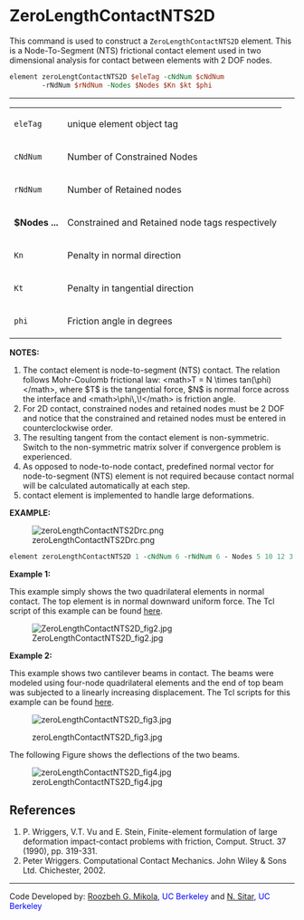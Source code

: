 # ZeroLengthContactNTS2D

This command is used to construct a `ZeroLengthContactNTS2D` element.
This is a Node-To-Segment (NTS) frictional contact element used
in two dimensional analysis for contact between elements with 2 DOF
nodes.

```tcl
element zeroLengtContactNTS2D $eleTag -cNdNum $cNdNum
        -rNdNum $rNdNum -Nodes $Nodes $Kn $kt $phi
```
<hr />
<table>
<tbody>
<tr class="odd">
<td><code class="parameter-table-variable">eleTag</code></td>
<td><p>unique element object tag</p></td>
</tr>
<tr class="even">
<td><code class="parameter-table-variable">cNdNum</code></td>
<td><p>Number of Constrained Nodes</p></td>
</tr>
<tr class="odd">
<td><code class="parameter-table-variable">rNdNum</code></td>
<td><p>Number of Retained nodes</p></td>
</tr>
<tr class="even">
<td><p><strong>$Nodes ...</strong></p></td>
<td><p>Constrained and Retained node tags respectively</p></td>
</tr>
<tr class="odd">
<td><code class="parameter-table-variable">Kn</code></td>
<td><p>Penalty in normal direction</p></td>
</tr>
<tr class="even">
<td><code class="parameter-table-variable">Kt</code></td>
<td><p>Penalty in tangential direction</p></td>
</tr>
<tr class="odd">
<td><code class="parameter-table-variable">phi</code></td>
<td><p>Friction angle in degrees</p></td>
</tr>
</tbody>
</table>
<p><strong>NOTES:</strong></p>
<ol>
<li>The contact element is node-to-segment (NTS) contact. The relation
follows Mohr-Coulomb frictional law: &lt;math&gt;T = N \times
tan(\phi)&lt;/math&gt;, where $T$ is the
tangential force, $N$ is normal force across the
interface and &lt;math&gt;\phi\,\!&lt;/math&gt; is friction angle.</li>
<li>For 2D contact, constrained nodes and retained nodes must be 2 DOF
and notice that the constrained and retained nodes must be entered in
counterclockwise order.</li>
<li>The resulting tangent from the contact element is non-symmetric.
Switch to the non-symmetric matrix solver if convergence problem is
experienced.</li>
<li>As opposed to node-to-node contact, predefined normal vector for
node-to-segment (NTS) element is not required because contact normal
will be calculated automatically at each step.</li>
<li>contact element is implemented to handle large deformations.</li>
</ol>
<p><strong>EXAMPLE:</strong></p>

<figure>
<img src="/OpenSeesRT/contrib/static/ZeroLengthContactNTS2Drc.png" alt="zeroLengthContactNTS2Drc.png" />
<figcaption aria-hidden="true">zeroLengthContactNTS2Drc.png</figcaption>
</figure>

```tcl
element zeroLengthContactNTS2D 1 -cNdNum 6 -rNdNum 6 - Nodes 5 10 12 3 9 11 1 4 2 8 7 6 1e8 1e8 16
```
<p><strong>Example 1:</strong></p>
<p>This example simply shows the two quadrilateral elements in normal
contact. The top element is in normal downward uniform force. The Tcl
script of this example can be found <a
href="ZeroLengthContactNTS2D_Example1" title="wikilink">here</a>.</p>
<figure>
<img src="/OpenSeesRT/contrib/static/ZeroLengthContactNTS2D_fig2.jpg"
title="ZeroLengthContactNTS2D_fig2.jpg"
alt="ZeroLengthContactNTS2D_fig2.jpg" />
<figcaption
aria-hidden="true">ZeroLengthContactNTS2D_fig2.jpg</figcaption>
</figure>

<p><strong>Example 2:</strong></p>
<p>This example shows two cantilever beams in contact. The beams were
modeled using four-node quadrilateral elements and the end of top beam
was subjected to a linearly increasing displacement. The Tcl scripts for
this example can be found <a href="ZeroLengthContactNTS2D_Example2"
title="wikilink">here</a>.</p>
<figure>

<img src="/OpenSeesRT/contrib/static/ZeroLengthContactNTS2D_fig3.jpg"
title="zeroLengthContactNTS2D_fig3.jpg"
alt="zeroLengthContactNTS2D_fig3.jpg" />
<figcaption
aria-hidden="true">zeroLengthContactNTS2D_fig3.jpg</figcaption>
</figure>

<p>The following Figure shows the deflections of the two beams.</p>

<figure>
<img src="/OpenSeesRT/contrib/static/ZeroLengthContactNTS2D_fig4.jpg"
title="zeroLengthContactNTS2D_fig4.jpg"
alt="zeroLengthContactNTS2D_fig4.jpg" />
<figcaption
aria-hidden="true">zeroLengthContactNTS2D_fig4.jpg</figcaption>
</figure>

## References
<ol>
<li>P. Wriggers, V.T. Vu and E. Stein, Finite-element formulation of
large deformation impact-contact problems with friction, Comput. Struct.
37 (1990), pp. 319-331.</li>
<li>Peter Wriggers. Computational Contact Mechanics. John Wiley &amp;
Sons Ltd. Chichester, 2002.</li>
</ol>

<hr />
<p>Code Developed by: <span style="color:blue"> <a
href="http://www.roozbehgm.com/">Roozbeh G. Mikola</a>, UC
Berkeley</span> and <span style="color:blue"> <a
href="http://www.ce.berkeley.edu/~sitar/">N. Sitar</a>, UC
Berkeley</span></p>

